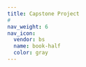 ```yaml
---
title: Capstone Project
#
nav_weight: 6
nav_icon:
  vendor: bs
  name: book-half
  color: gray
---
```


